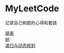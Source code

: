 # MyLeetCode
记录自己刷题的心得和套路  

[链表](https://github.com/jsyoung1999/MyLeetCode/edit/main/LinkedList.md)  
[树]()  
[递归与动态规划]()  
[]()  
